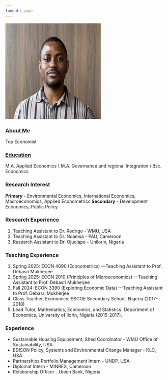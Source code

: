 ```yaml
---
layout: page
---
```


![passport](/assets/images/Akinyemi.jpg "Akinyemi Afolabi")


### <u> About Me </u>
Top Economist

### <ins> Education </ins>
M.A. Applied Economics \\
M.A. Governance and regional Integration \\
Bsc. Economics

### Research Interest
**Primary** - Environmental Economics, International Economics, Macroeconomics, Applied Econometrics
**Secondary** - Development Economics, Public Policy

 

### Research Experience
1. Teaching Assistant to Dr. Rodrigo - WMU, USA
2. Teaching Assistant to Dr. Ndamsa - PAU, Cameroon
3. Research Assistant to Dr. Ojuolape - Unilorin, Nigeria
   

### Teaching Experience
1. Spring 2025: ECON 4090 (Econometrics) —Teaching Assistant to Prof. Debasri Mukherjee
2. Spring 2025: ECON 2010 (Principles of Microeconomics) —Teaching Assistant to Prof. Debasri Mukherjee
3. Fall 2024: ECON 3390 (Exploring Economic Data) —Teaching Assistant to Prof. Debasri Mukherjee
4. Class Teacher, Economics: SSCOE Secondary School, Nigeria (2017-2018)
5. Lead Tutor, Mathematics, Economics, and Statistics: Department of Economics, University of Ilorin, Nigeria (2015-2017).


### Experience
- Sustainable Housing Equipement, Shed Coordinator - WMU Office of Sustainability, USA
- EDISON Policy, Systems and Environmental Change Manager - KLC, USA
- Partnerships Portfolio Management Intern - UNDP, USA
- Diplomat Intern - MINREX, Cameroon
- Relationship Officer - Union Bank, Nigeria
